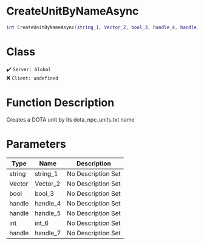 # CreateUnitByNameAsync
```lua
int CreateUnitByNameAsync(string_1, Vector_2, bool_3, handle_4, handle_5, int_6, handle_7)
```
# Class
✔️ `Server: Global`  
❌ `Client: undefined`  

# Function Description
Creates a DOTA unit by its dota_npc_units.txt name
# Parameters
Type|Name|Description
--|--|--
string|string_1|No Description Set
Vector|Vector_2|No Description Set
bool|bool_3|No Description Set
handle|handle_4|No Description Set
handle|handle_5|No Description Set
int|int_6|No Description Set
handle|handle_7|No Description Set
